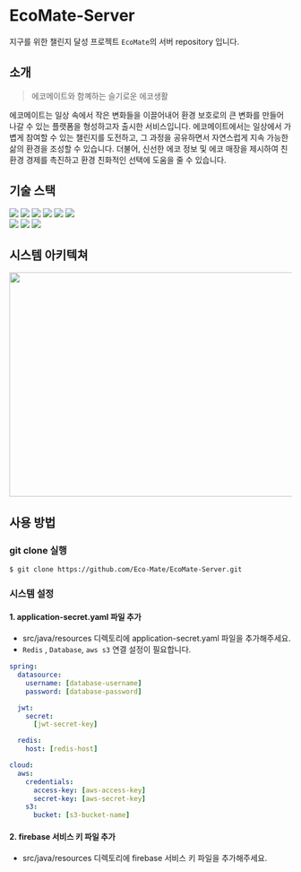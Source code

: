# EcoMate-Server
지구를 위한 챌린지 달성 프로젝트 `EcoMate`의 서버 repository 입니다.
## 소개
> 에코메이트와 함꼐하는 슬기로운 에코생활

에코메이트는 일상 속에서 작은 변화들을 이끌어내어 환경 보호로의 큰 변화를 만들어 나갈 수 있는 플랫폼을 형성하고자 출시한 서비스입니다.
에코메이트에서는 일상에서 가볍게 참여할 수 있는 챌린지를 도전하고, 그 과정을 공유하면서 자연스럽게 지속 가능한 삶의 환경을 조성할 수 있습니다. 더불어, 신선한 에코 정보 및 에코 매장을 제시하여 친환경 경제를 촉진하고 환경 친화적인 선택에 도움을 줄 수 있습니다.

## 기술 스택

<img src="https://img.shields.io/badge/Java-ED8B00?style=for-the-badge&logo=openjdk&logoColor=white"> <img src="https://img.shields.io/badge/springboot-6DB33F?style=for-the-badge&logo=springboot&logoColor=white"> 
<img src="https://img.shields.io/badge/redis-%23DD0031.svg?&style=for-the-badge&logo=redis&logoColor=white"> <img src="https://img.shields.io/badge/docker-%230db7ed.svg?style=for-the-badge&logo=docker&logoColor=white"> <img src="https://img.shields.io/badge/Firebase-039BE5?style=for-the-badge&logo=Firebase&logoColor=white"> <img src="https://img.shields.io/badge/mysql-4479A1?style=for-the-badge&logo=mysql&logoColor=white">
<br> 
<img src="https://camo.githubusercontent.com/d6d861dc69e0277b662c1eacfe7fe080392eec62c36905dad5ea61c1eacee200/68747470733a2f2f696d672e736869656c64732e696f2f62616467652f616d617a6f6e205244532d3532374646463f7374796c653d666f722d7468652d6261646765266c6f676f3d416d617a6f6e20524453266c6f676f436f6c6f723d7768697465"> <img src="https://camo.githubusercontent.com/ba50edb9b0efa845ea660bf50a4789f31ad4205ee50cbd05900ec0dff33547d8/68747470733a2f2f696d672e736869656c64732e696f2f62616467652f616d617a6f6e2532306563322d4646393930303f7374796c653d666f722d7468652d6261646765266c6f676f3d616d617a6f6e656332266c6f676f436f6c6f723d7768697465"> <img src="https://camo.githubusercontent.com/377d5e4b9f991e91fe343b09bb2a4c632e8f9650d9698cdeaed0be046a67790c/68747470733a2f2f696d672e736869656c64732e696f2f62616467652f616d617a6f6e25323073332d3536394133313f7374796c653d666f722d7468652d6261646765266c6f676f3d616d617a6f6e7333266c6f676f436f6c6f723d7768697465">

## 시스템 아키텍쳐
<center> <img src = "https://github.com/Eco-Mate/EcoMate-Server/assets/75007765/8004839c-2b6e-4320-96d8-105d0174aeec" width = "600px" height = "400px"> </center>


## 사용 방법

### git clone 실행
```shell
$ git clone https://github.com/Eco-Mate/EcoMate-Server.git
```

### 시스템 설정

#### 1. application-secret.yaml 파일 추가
- src/java/resources 디렉토리에 application-secret.yaml 파일을 추가해주세요.
- `Redis` , `Database`, `aws s3` 연결 설정이 필요합니다.
```yaml
spring:
  datasource:
    username: [database-username]
    password: [database-password]

  jwt:
    secret:
      [jwt-secret-key]

  redis:
    host: [redis-host]

cloud:
  aws:
    credentials:
      access-key: [aws-access-key]
      secret-key: [aws-secret-key]
    s3:
      bucket: [s3-bucket-name]
```

#### 2. firebase 서비스 키 파일 추가
- src/java/resources 디렉토리에 firebase 서비스 키 파일을 추가해주세요.

